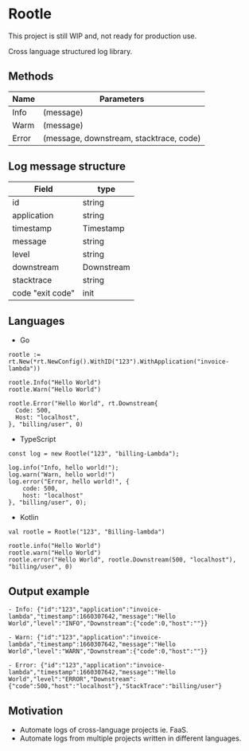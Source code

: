 # Rootle
This project is still WIP and, not ready for production use.

Cross language structured log library.

## Methods

| Name          | Parameters |
| ------------- | ------------- |
| Info          |(message)  |
| Warm          | (message)  |
| Error         | (message, downstream, stacktrace, code)  |

## Log message structure

| Field | type |
| ------------- | ------------- |
| id  | string  |
| application  | string  |
| timestamp  | Timestamp  |
| message  | string  |
| level  | string  |
| downstream  | Downstream  |
| stacktrace  | string  |
| code "exit code"  | init  |


## Languages

- Go
```
rootle := rt.New(*rt.NewConfig().WithID("123").WithApplication("invoice-lambda"))

rootle.Info("Hello World")
rootle.Warn("Hello World")

rootle.Error("Hello World", rt.Downstream{
  Code: 500,
  Host: "localhost",
}, "billing/user", 0)
```
- TypeScript
```
const log = new Rootle("123", "billing-Lambda");

log.info("Info, hello world!");
log.warn("Warn, hello world!")
log.error("Error, hello world!", {
    code: 500,
    host: "localhost"
}, "billing/user", 0);
```
- Kotlin
```
val rootle = Rootle("123", "Billing-lambda")

rootle.info("Hello World")
rootle.warn("Hello World")
rootle.error("Hello World", rootle.Downstream(500, "localhost"), "billing/user", 0)
```
## Output example
```
- Info: {"id":"123","application":"invoice-lambda","timestamp":1660307642,"message":"Hello World","level":"INFO","Downstream":{"code":0,"host":""}}

- Warn: {"id":"123","application":"invoice-lambda","timestamp":1660307642,"message":"Hello World","level":"WARN","Downstream":{"code":0,"host":""}}

- Error: {"id":"123","application":"invoice-lambda","timestamp":1660307642,"message":"Hello World","level":"ERROR","Downstream":{"code":500,"host":"localhost"},"StackTrace":"billing/user"}
```
## Motivation

- Automate logs of cross-language projects ie. FaaS.
- Automate logs from multiple projects written in different languages.

